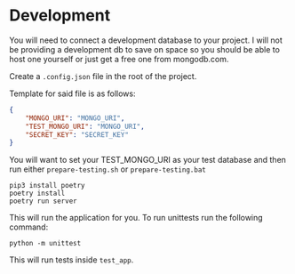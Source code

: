 # Development

You will need to connect a development database to your project. I will not be providing a development db to save on space so you should be able to host one yourself or just get a free one from mongodb.com.

Create a `.config.json` file in the root of the project.

Template for said file is as follows:

```json
{
    "MONGO_URI": "MONGO_URI",
    "TEST_MONGO_URI": "MONGO_URI",
    "SECRET_KEY": "SECRET_KEY"
}
```

You will want to set your TEST_MONGO_URI as your test database and then run either `prepare-testing.sh` or `prepare-testing.bat`

```
pip3 install poetry
poetry install
poetry run server
```

This will run the application for you. To run unittests run the following command:

```
python -m unittest
```

This will run tests inside `test_app`.
